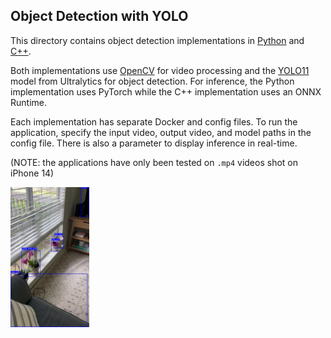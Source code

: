 ## Object Detection with YOLO

This directory contains object detection implementations in [Python](object_detection/python) and [C++](object_detection/cpp). 

Both implementations use [OpenCV](https://opencv.org/) for video processing and the [YOLO11](https://docs.ultralytics.com/models/yolo11/) model from Ultralytics for object detection. For inference, the Python implementation uses PyTorch while the C++ implementation uses an ONNX Runtime.

Each implementation has separate Docker and config files. To run the application, specify the input video, output video, and model paths in the config file. There is also a parameter to display inference in real-time.

(NOTE: the applications have only been tested on `.mp4` videos shot on iPhone 14)

<img src="object_detection/ex_frame.jpg" width="25%">

